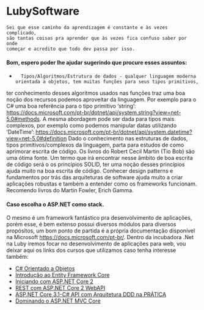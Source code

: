 # LubySoftware

	Sei que esse caminho da aprendizagem é constante e às vezes complicado, 
	são tantas coisas pra aprender que às vezes fica confuso saber por onde 
	começar e acredito que todo dev passa por isso.

#### Bom, espero poder lhe ajudar sugerindo que procure esses assuntos:
-		Tipos/Algoritmos/Estrutura de dados - qualquer linguagem moderna orientada a objetos, tem muitas funções para seus tipos primitivos, 
ter conhecimento desses algoritmos usados nas funções traz uma boa noção dos recursos podemos aproveitar da linguagem. Por exemplo para o C# uma boa referência para o tipo primitivo 
‘string’: https://docs.microsoft.com/pt-br/dotnet/api/system.string?view=net-5.0#methods.
A mesma abordagem pode ser dada para tipos mais complexos, por exemplo como podemos manipular datas utilizando 
‘DateTime’:	https://docs.microsoft.com/pt-br/dotnet/api/system.datetime?view=net-5.0#definition
Dado o conhecimento nas estruturas de dados, tipos primitivos/complexos da linguagem, 
parta para estudos de como aprimorar escrita de código. Os livros do Robert Cecil Martin 
(Tio Bob) são uma ótima fonte. Um termo que irá encontrar nesse âmbito de boa escrita de 
código será o os princípios SOLID, ter uma noção desses princípios ajuda muito na boa escrita de código. 
Conhecer design patterns e fundamentos por trás das arquiteturas de software ajuda muito a criar aplicações 
robustas e também a entender como os frameworks funcionam. Recomendo livros do Martin Fowler, Erich Gamma.

#### Caso escolha o ASP.NET como stack. 
O mesmo é um framework fantástico pra desenvolvimento de aplicações, 
porém esse, é bem extenso possui diversos módulos para diversos propósitos, um bom ponto de partida é a 
própria documentação disponível na Microsoft https://docs.microsoft.com/pt-br/.
Dentro da incubadora .Net na Luby iremos focar no desenvolvimento de aplicações para web, 
vou deixar aqui os links dos cursos que utilizamos caso tenha interesse também:
- [C# Orientado a Objetos](https://www.udemy.com/course/programacao-orientada-a-objetos-csharp/)
- [Introdução ao Entity Framework Core](https://desenvolvedor.io/curso-online-introducao-entity-framework-core)
- [Iniciando com ASP.NET Core 2](https://desenvolvedor.io/curso-online-iniciando-com-asp-net-core)
- [REST com ASP.NET Core 2 WebAPI](https://desenvolvedor.io/curso-online-rest-com-asp-net-core-webapi)
- [ASP.NET Core 3.1-C# API com Arquitetura DDD na PRÁTICA](https://www.udemy.com/course/aspnet-core-22-c-api-com-arquitetura-ddd-na-pratica/)
- [Dominando o ASP.NET MVC Core](https://desenvolvedor.io/curso-online-dominando-o-asp-net-mvc-core)



